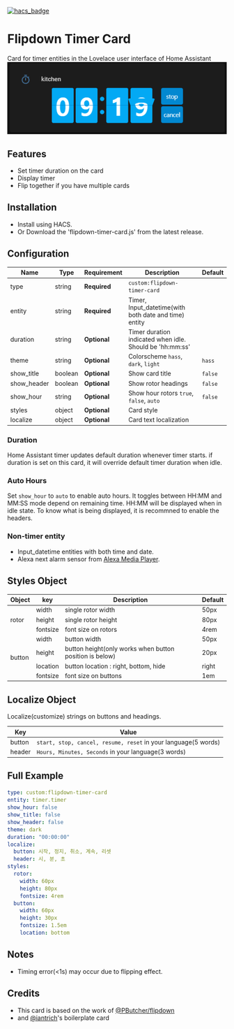[![hacs_badge](https://img.shields.io/badge/HACS-Default-41BDF5.svg?style=for-the-badge)](https://github.com/hacs/integration)

# Flipdown Timer Card

Card for timer entities in the Lovelace user interface of Home Assistant
![Default](card.png)

## Features

- Set timer duration on the card
- Display timer
- Flip together if you have multiple cards

## Installation

- Install using HACS.
- Or Download the 'flipdown-timer-card.js' from the latest release.

## Configuration

| Name        | Type    | Requirement  | Description                                              | Default |
| ----------- | ------- | ------------ | -------------------------------------------------------- | ------- |
| type        | string  | **Required** | `custom:flipdown-timer-card`                             |         |
| entity      | string  | **Required** | Timer, Input_datetime(with both date and time) entity                                            |         |
| duration    | string  | **Optional** | Timer duration indicated when idle. Should be 'hh:mm:ss' |         |
| theme       | string  | **Optional** | Colorscheme `hass`, `dark`, `light`                      | `hass`  |
| show_title  | boolean | **Optional** | Show card title                                          | `false` |
| show_header | boolean | **Optional** | Show rotor headings                                      | `false` |
| show_hour   | string  | **Optional** | Show hour rotors `true`, `false`, `auto`                 | `false` |
| styles      | object  | **Optional** | Card style                                               |         |
| localize    | object  | **Optional** | Card text localization                                   |         |

### **Duration**

Home Assistant timer updates default duration whenever timer starts. if duration is set on this card, it will override default timer duration when idle.

### **Auto Hours**

Set `show_hour` to `auto` to enable auto hours.
It toggles between HH:MM and MM:SS mode depend on remaining time.
HH:MM will be displayed when in idle state. To know what is being displayed, it is recommned to enable the headers.

### **Non-timer entity**

- Input_datetime entities with both time and date.
- Alexa next alarm sensor from [ Alexa Media Player](https://github.com/custom-components/alexa_media_player).

## Styles Object

<table>
<thead>
<tr>
<th>Object</th>
<th>key</th>
<th>Description</th>
<th>Default</th>
</tr>
</thead>
<tbody>
<tr>
<td rowspan=3>rotor</td>
<td>width</td>
<td>single rotor width</td>
<td>50px</td>
</tr>
<tr>
<td>height</td>
<td>single rotor height</td>
<td>80px</td>
</tr>
<tr>
<td>fontsize</td>
<td>font size on rotors</td>
<td>4rem</td>
</tr>
<tr>
<td rowspan=4>button</td>
<td>width</td>
<td>button width</td>
<td>50px</td>
</tr>
<tr>
<td>height</td>
<td>button height(only works when button position is below)</td>
<td>20px</td>
</tr>
<tr>
<td>location</td>
<td>button location : right, bottom, hide</td>
<td>right</td>
</tr>
<tr>
<td>fontsize</td>
<td>font size on buttons</td>
<td>1em</td>
</tr>
</tbody>
</table>

## Localize Object

Localize(customize) strings on buttons and headings.

| Key    | Value                                                          |
| ------ | -------------------------------------------------------------- |
| button | `start, stop, cancel, resume, reset` in your language(5 words) |
| header | `Hours, Minutes, Seconds` in your language(3 words)            |

## Full Example

```yaml
type: custom:flipdown-timer-card
entity: timer.timer
show_hour: false
show_title: false
show_header: false
theme: dark
duration: "00:00:00"
localize:
  button: 시작, 정지, 취소, 계속, 리셋
  header: 시, 분, 초
styles:
  rotor:
    width: 60px
    height: 80px
    fontsize: 4rem
  button:
    width: 60px
    height: 30px
    fontsize: 1.5em
    location: bottom
```

## Notes

- Timing error(<1s) may occur due to flipping effect.

## Credits

- This card is based on the work of [@PButcher/flipdown](https://github.com/PButcher/flipdown)
- and [@iantrich](https://github.com/iantrich)'s boilerplate card
